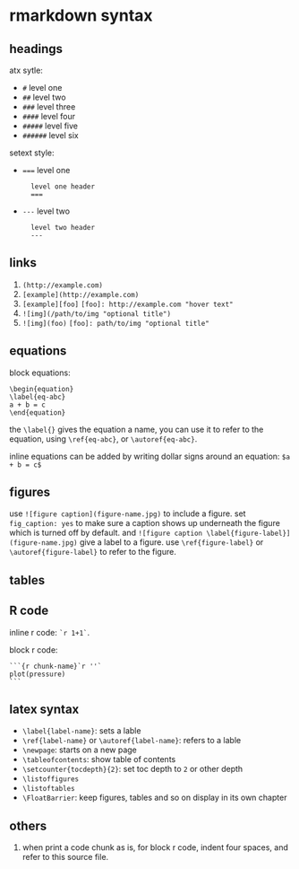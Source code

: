 # rmarkdown syntax

## headings

atx sytle:

* `#` level one
* `##` level two
* `###` level three
* `####` level four
* `#####` level five
* `######` level six

setext style:

* `===` level one
      
        level one header
        ===

* `---` level two

        level two header
        ---

## links

1. `(http://example.com)`
2. `[example](http://example.com)`
3. `[example][foo]` `[foo]: http://example.com "hover text"`
4. `![img](/path/to/img "optional title")`
5. `![img](foo)` `[foo]: path/to/img "optional title"`

## equations

block equations:

```
\begin{equation}
\label{eq-abc}
a + b = c
\end{equation}
```

the `\label{}` gives the equation a name, you can use it to refer to the equation, using `\ref{eq-abc}`, or `\autoref{eq-abc}`.

inline equations can be added by writing dollar signs around an equation: `$a + b = c$`

## figures

use `![figure caption](figure-name.jpg)` to include a figure. set `fig_caption: yes` to make sure a caption shows up underneath the figure which is turned off by default. and `![figure caption \label{figure-label}](figure-name.jpg)` give a label to a figure. use `\ref{figure-label}` or `\autoref{figure-label}` to refer to the figure.

## tables

## R code

inline r code: `` `r
1+1` ``.

block r code:

    ```{r chunk-name}`r ''`
    plot(pressure)
    ```

## latex syntax

* `\label{label-name}`: sets a lable
* `\ref{label-name}` or `\autoref{label-name}`: refers to a lable
* `\newpage`: starts on a new page
* `\tableofcontents`: show table of contents
* `\setcounter{tocdepth}{2}`: set toc depth to `2` or other depth
* `\listoffigures`
* `\listoftables`
* `\FloatBarrier`: keep figures, tables and so on display in its own chapter

## others

1. when print a code chunk as is, for block r code, indent four spaces, and refer to this source file.
